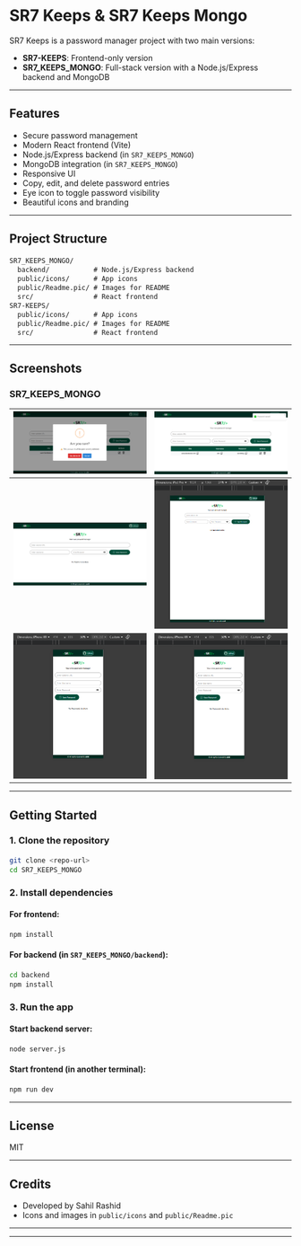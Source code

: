 # SR7 Keeps & SR7 Keeps Mongo

SR7 Keeps is a password manager project with two main versions:
- **SR7-KEEPS**: Frontend-only version
- **SR7_KEEPS_MONGO**: Full-stack version with a Node.js/Express backend and MongoDB

---

## Features
- Secure password management
- Modern React frontend (Vite)
- Node.js/Express backend (in `SR7_KEEPS_MONGO`)
- MongoDB integration (in `SR7_KEEPS_MONGO`)
- Responsive UI
- Copy, edit, and delete password entries
- Eye icon to toggle password visibility
- Beautiful icons and branding

---

## Project Structure

```
SR7_KEEPS_MONGO/
  backend/           # Node.js/Express backend
  public/icons/      # App icons
  public/Readme.pic/ # Images for README
  src/               # React frontend
SR7-KEEPS/
  public/icons/      # App icons
  public/Readme.pic/ # Images for README
  src/               # React frontend
```

---

## Screenshots

### SR7_KEEPS_MONGO

| ![image.png](./PasswordManager/SR7_KEEPS_MONGO/public/Readme.pic/image.png) | ![image copy.png](./PasswordManager/SR7_KEEPS_MONGO/public/Readme.pic/image%20copy.png) |
|:----------------------------------------------------------:|:---------------------------------------------------------------:|
| ![image copy 2.png](./PasswordManager/SR7_KEEPS_MONGO/public/Readme.pic/image%20copy%202.png) | ![image copy 3.png](./PasswordManager/SR7_KEEPS_MONGO/public/Readme.pic/image%20copy%203.png) |
| ![image copy 4.png](./PasswordManager/SR7_KEEPS_MONGO/public/Readme.pic/image%20copy%204.png) | ![image copy 5.png](./PasswordManager/SR7_KEEPS_MONGO/public/Readme.pic/image%20copy%205.png) |

---

## Getting Started

### 1. Clone the repository
```sh
git clone <repo-url>
cd SR7_KEEPS_MONGO
```

### 2. Install dependencies
#### For frontend:
```sh
npm install
```
#### For backend (in `SR7_KEEPS_MONGO/backend`):
```sh
cd backend
npm install
```

### 3. Run the app
#### Start backend server:
```sh
node server.js
```
#### Start frontend (in another terminal):
```sh
npm run dev
```

---

## License
MIT

---

## Credits
- Developed by Sahil Rashid
- Icons and images in `public/icons` and `public/Readme.pic`



---


---


